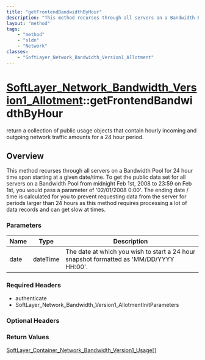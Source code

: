 ```yaml
---
title: "getFrontendBandwidthByHour"
description: "This method recurses through all servers on a Bandwidth Pool for 24 hour time span starting at a given date/time. To get... "
layout: "method"
tags:
    - "method"
    - "sldn"
    - "Network"
classes:
    - "SoftLayer_Network_Bandwidth_Version1_Allotment"
---
```

# [SoftLayer_Network_Bandwidth_Version1_Allotment](/reference/services/SoftLayer_Network_Bandwidth_Version1_Allotment)::getFrontendBandwidthByHour

return a collection of public usage objects that contain hourly incoming and outgoing network traffic amounts for a 24 hour period. 


## Overview 
This method recurses through all servers on a Bandwidth Pool for 24 hour time span starting at a given date/time. To get the public data set for all servers on a Bandwidth Pool from midnight Feb 1st, 2008 to 23:59 on Feb 1st, you would pass a parameter of '02/01/2008 0:00'.  The ending date / time is calculated for you to prevent requesting data from the server for periods larger than 24 hours as this method requires processing a lot of data records and can get slow at times. 

### Parameters 
|Name | Type | Description |
| --- | --- | --- |
|date| dateTime| The date at which you wish to start a 24 hour snapshot formatted as 'MM/DD/YYYY HH:00'.|


### Required Headers
* authenticate
* SoftLayer_Network_Bandwidth_Version1_AllotmentInitParameters

### Optional Headers

### Return Values
<a href='/reference/datatypes/SoftLayer_Container_Network_Bandwidth_Version1_Usage'>SoftLayer_Container_Network_Bandwidth_Version1_Usage[] </a>

